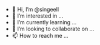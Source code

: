 - 👋 Hi, I’m @singeell
- 👀 I’m interested in ...
- 🌱 I’m currently learning ...
- 💞️ I’m looking to collaborate on ...
- 📫 How to reach me ...

<!---
singeell/singeell is a ✨ special ✨ repository because its `README.md` (this file) appears on your GitHub profile.
You can click the Preview link to take a look at your changes.
--->
